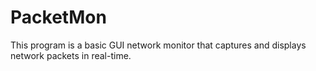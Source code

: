 # PacketMon
This program is a basic GUI network monitor that captures and displays network packets in real-time.
